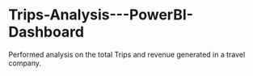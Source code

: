 # Trips-Analysis---PowerBI-Dashboard

Performed analysis on the total Trips and revenue generated in a travel company.

